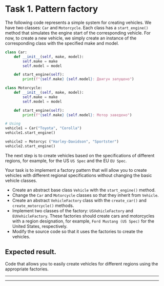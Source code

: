 # Task 1. Pattern factory

The following code represents a simple system for creating vehicles. We have two classes: `Car` and `Motorcycle`. Each class has a `start_engine()` method that simulates the engine start of the corresponding vehicle. For now, to create a new vehicle, we simply create an instance of the corresponding class with the specified make and model.

```Python
class Car:
    def __init__(self, make, model):
        self.make = make
        self.model = model

    def start_engine(self):
        print(f"{self.make} {self.model}: Двигун запущено")

class Motorcycle:
    def __init__(self, make, model):
        self.make = make
        self.model = model

    def start_engine(self):
        print(f"{self.make} {self.model}: Мотор заведено")

# Using
vehicle1 = Car("Toyota", "Corolla")
vehicle1.start_engine()

vehicle2 = Motorcyc ("Harley-Davidson", "Sportster")
vehicle2.start_engine()
```

The next step is to create vehicles based on the specifications of different regions, for example, for the US `US Spec` and the EU `EU Spec`.

Your task is to implement a factory pattern that will allow you to create vehicles with different regional specifications without changing the basic vehicle classes.

- Create an abstract base class `Vehicle` with the `start_engine()` method.
- Change the `Car` and `Motorcycle` classes so that they inherit from `Vehicle`.
- Create an abstract `VehicleFactory` class with the `create_car()` and `create_motorcycle()` methods.
- Implement two classes of the factory: `USVehicleFactory` and `EUVehicleFactory`. These factories should create cars and motorcycles with a region designation, for example, `Ford Mustang (US Spec)` for the United States, respectively.
- Modify the source code so that it uses the factories to create the vehicles.

## Expected result.

Code that allows you to easily create vehicles for different regions using the appropriate factories.

---

---
